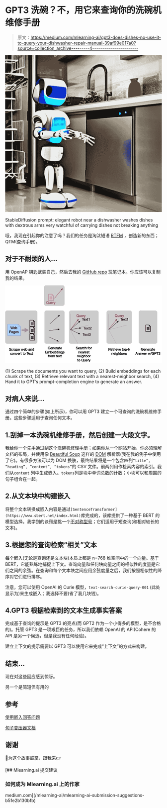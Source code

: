 # GPT3 洗碗？不，用它来查询你的洗碗机维修手册

> 原文：<https://medium.com/mlearning-ai/gpt3-does-dishes-no-use-it-to-query-your-dishwasher-repair-manual-39af99e017a0?source=collection_archive---------4----------------------->

![](img/88a1f5ab564035b23313f0b622bc6dd2.png)

StableDiffusion prompt: elegant robot near a dishwasher washes dishes with dextrous arms very watchful of carrying dishes not breaking anything

哦，我现在引起你的注意了吗？我们的任务是淘汰短语 [RTFM](https://en.wikipedia.org/wiki/RTFM) ，创造新的东西；QTM(查询手册)。

## 对于不耐烦的人…

用 OpenAP 钥匙武装自己，然后去我的 [GitHub repo](https://github.com/aurotripathy/query-your-dish-washer-repair-man) 玩笔记本。你应该可以复制我的结果。

![](img/6d56e16d622e4770c87feaa20b95375c.png)

(1) Scrape the documents you want to query, (2) Build embeddings for each chunk of text, (3) Retrieve relevant text with a nearest-neighbor search, (4) Hand it to GPT’s prompt-completion engine to generate an answer.

## 对病人来说…

通过四个简单的步骤(如上所示)，你可以用 GPT3 建立一个可查询的洗碗机维修手册。这些步骤适用于查询任何文本。

## 1.刮掉一本洗碗机维修手册，然后创建一大段文字。

我给你一个[先手](https://github.com/aurotripathy/query-your-dish-washer-repair-man/blob/main/scraper.py)通过刮这个洗碗机修理[手册](https://www.appliancerepair.net/dishwasher-repair-1.html)；如果你从一个网站开始，你必须理解文档的布局，并使用像 [Beautiful Soup](https://www.crummy.com/software/BeautifulSoup/bs4/doc/) 这样的 [DOM](https://www.w3schools.com/js/js_htmldom.asp) 解析器(我在我的例子中使用了它)。有很多方法可以为 DOM 换肤，最终结果将是一个包含四列`”title”, ”heading”, ”content”, ”tokens”`的 CSV 文件。前两列用作检索内容的索引。我们从`content` 列中生成嵌入。`tokens`列是块中单词总数的计数；小块可以和周围的句子组合在一起。

## 2.从文本块中构建嵌入

将整个文本转换成嵌入内容是通过`[SentenceTransformer](https://www.sbert.net/index.html)`库完成的，该库提供了一种基于 BERT 的模型选择。我学到的诀窍是挑一个[不对称型号](https://www.sbert.net/examples/applications/semantic-search/README.html#symmetric-vs-asymmetric-semantic-search)；它们适用于短查询(和相对较长的文本)。

## 3.根据您的查询检索“相关”文本

每个嵌入(无论是查询还是文本块)本质上都是 n=768 维空间中的一个向量。基于 BERT，它能熟练地捕捉上下文。查询向量和任何块向量之间的相似性的度量是它们之间的余弦。在查询和每个文本块之间应用余弦度量之后，我们按照相似性的降序对它们进行排序。

注意，您可以使用 OpenAI 的 Curie 模型，`text-search-curie-query-001` (此处显示为)来生成嵌入；我选择不要(省了我几块钱)。

## 4.GPT3 根据检索到的文本生成事实答案

完成基于查询的提示是 GPT3 的亮点(而 GPT2 作为一个小得多的模型，是不合格的)。托管 GPT3 是一项艰巨的任务，所以我们依赖 OpenAI 的 API(Cohere 的 API 是另一个候选，但是我没有任何经验)。

建立上下文的提示需要以 GPT3 可以使用它来完成“上下文”的方式来构建。

## 结束…

现在对这些回应感到惊讶。

另一个是简短但有用的

## 参考

[使用嵌入回答问题](https://github.com/openai/openai-cookbook/blob/main/examples/Question_answering_using_embeddings.ipynb)

[句子变压器文档](https://gist.github.com/aurotripathy/3a3c0244f0a9cb4c8794e553470bc95f)

## 谢谢

👏为这个故事鼓掌，跟我来👉

[](/mlearning-ai/mlearning-ai-submission-suggestions-b51e2b130bfb) [## Mlearning.ai 提交建议

### 如何成为 Mlearning.ai 上的作家

medium.com](/mlearning-ai/mlearning-ai-submission-suggestions-b51e2b130bfb)